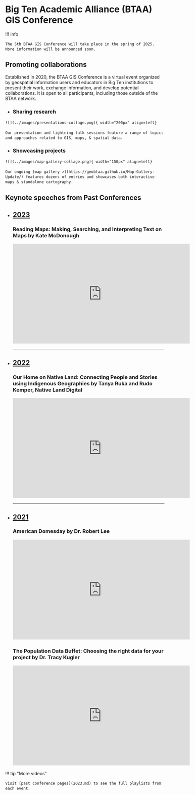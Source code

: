 # Big Ten Academic Alliance (BTAA) GIS Conference

!!! info

	The 5th BTAA GIS Conference will take place in the spring of 2025.  More information will be announced soon.

## Promoting collaborations

Established in 2020, the BTAA GIS Conference is a virtual event organized by geospatial information users and educators in Big Ten institutions to present their work, exchange information, and develop potential collaborations. It is open to all participants, including those outside of the BTAA network. 

<div class="grid cards" markdown>

-    ### Sharing research

    ![](../images/presentations-collage.png){ width="200px" align=left}
    
    Our presentation and lightning talk sessions feature a range of topics and approaches related to GIS, maps, & spatial data.
    
-    ### Showcasing projects

    ![](../images/map-gallery-collage.png){ width="150px" align=left}

    Our ongoing [map gallery ↗](https://geobtaa.github.io/Map-Gallery-Update/) features dozens of entries and showcases both interactive maps & standalone cartography.

</div>

## Keynote speeches from Past Conferences

<div class="grid cards" markdown>

-   ## [2023](2023.md)

    ###  Reading Maps: Making, Searching, and Interpreting Text on Maps by Kate McDonough
    
    <iframe width="560" height="315" src="https://www.youtube.com/embed/vDi-5DYTtFU?si=fbd4H-j7-2erPaGQ" title="YouTube video player" frameborder="0" allow="accelerometer; autoplay; clipboard-write; encrypted-media; gyroscope; picture-in-picture; web-share" allowfullscreen></iframe>
    
    

    ---
 </div>   
<div class="grid cards" markdown>

    
-   ## [2022](2022.md)

    ### Our Home on Native Land: Connecting People and Stories using Indigenous Geographies by Tanya Ruka and Rudo Kemper, Native Land Digital
    
    <iframe width="560" height="315" src="https://www.youtube.com/embed/ATUgXF1C-bI?si=Wt18uoquZ0WFd3mH" title="YouTube video player" frameborder="0" allow="accelerometer; autoplay; clipboard-write; encrypted-media; gyroscope; picture-in-picture; web-share" allowfullscreen></iframe>

    ---
    
 </div>
<div class="grid cards" markdown>

-   ## [2021](2021.md)

    
    ### American Domesday by Dr. Robert Lee
    
    <iframe width="560" height="315" src="https://www.youtube.com/embed/Bdn1MmmC-yo?si=D72IkokqL4PZxfD_" title="YouTube video player" frameborder="0" allow="accelerometer; autoplay; clipboard-write; encrypted-media; gyroscope; picture-in-picture; web-share" allowfullscreen></iframe>
    
    
    ### The Population Data Buffet: Choosing the right data for your project by Dr. Tracy Kugler
    
    <iframe width="560" height="315" src="https://www.youtube.com/embed/M9qf5xALEIU?si=SCErNgHTS-AWb8tY" title="YouTube video player" frameborder="0" allow="accelerometer; autoplay; clipboard-write; encrypted-media; gyroscope; picture-in-picture; web-share" allowfullscreen></iframe>
    
 </div>
  
!!! tip "More videos"

    Visit [past conference pages](2023.md) to see the full playlists from each event.